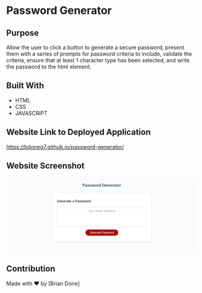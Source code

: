 # Password Generator

## Purpose
Allow the user to click a button to generate a secure password, present them with a series of prompts for password criteria to include, validate the criteria, ensure that at least 1 character type has been selected, and write the password to the html element.

## Built With
* HTML
* CSS
* JAVASCRIPT

## Website Link to Deployed Application
https://bdoneq7.github.io/password-generator/

## Website Screenshot
![Alt Brian Done Password Generator Screenshot](https://github.com/bdoneq7/password-generator/blob/main/assets/images/screenshot.PNG?raw=true "Brian Done Password Screenshot")

## Contribution
Made with ❤️ by [Brian Done]
